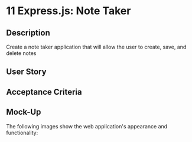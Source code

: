 # 11 Express.js: Note Taker

## Description

Create a note taker application that will allow the user to create, save, and delete notes



## User Story




## Acceptance Criteria



## Mock-Up

The following images show the web application's appearance and functionality: 




